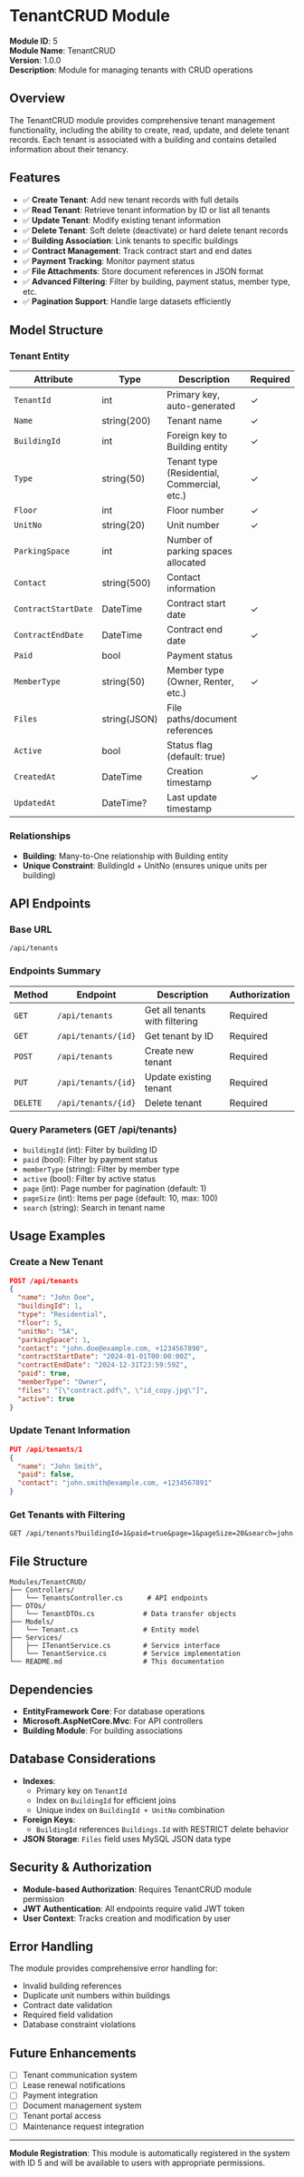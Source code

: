 # TenantCRUD Module

**Module ID**: 5  
**Module Name**: TenantCRUD  
**Version**: 1.0.0  
**Description**: Module for managing tenants with CRUD operations

## Overview

The TenantCRUD module provides comprehensive tenant management functionality, including the ability to create, read, update, and delete tenant records. Each tenant is associated with a building and contains detailed information about their tenancy.

## Features

- ✅ **Create Tenant**: Add new tenant records with full details
- ✅ **Read Tenant**: Retrieve tenant information by ID or list all tenants
- ✅ **Update Tenant**: Modify existing tenant information
- ✅ **Delete Tenant**: Soft delete (deactivate) or hard delete tenant records
- ✅ **Building Association**: Link tenants to specific buildings
- ✅ **Contract Management**: Track contract start and end dates
- ✅ **Payment Tracking**: Monitor payment status
- ✅ **File Attachments**: Store document references in JSON format
- ✅ **Advanced Filtering**: Filter by building, payment status, member type, etc.
- ✅ **Pagination Support**: Handle large datasets efficiently

## Model Structure

### Tenant Entity

| Attribute | Type | Description | Required |
|-----------|------|-------------|----------|
| `TenantId` | int | Primary key, auto-generated | ✓ |
| `Name` | string(200) | Tenant name | ✓ |
| `BuildingId` | int | Foreign key to Building entity | ✓ |
| `Type` | string(50) | Tenant type (Residential, Commercial, etc.) | ✓ |
| `Floor` | int | Floor number | ✓ |
| `UnitNo` | string(20) | Unit number | ✓ |
| `ParkingSpace` | int | Number of parking spaces allocated | |
| `Contact` | string(500) | Contact information | |
| `ContractStartDate` | DateTime | Contract start date | ✓ |
| `ContractEndDate` | DateTime | Contract end date | ✓ |
| `Paid` | bool | Payment status | |
| `MemberType` | string(50) | Member type (Owner, Renter, etc.) | ✓ |
| `Files` | string(JSON) | File paths/document references | |
| `Active` | bool | Status flag (default: true) | |
| `CreatedAt` | DateTime | Creation timestamp | ✓ |
| `UpdatedAt` | DateTime? | Last update timestamp | |

### Relationships

- **Building**: Many-to-One relationship with Building entity
- **Unique Constraint**: BuildingId + UnitNo (ensures unique units per building)

## API Endpoints

### Base URL
```
/api/tenants
```

### Endpoints Summary

| Method | Endpoint | Description | Authorization |
|--------|----------|-------------|---------------|
| `GET` | `/api/tenants` | Get all tenants with filtering | Required |
| `GET` | `/api/tenants/{id}` | Get tenant by ID | Required |
| `POST` | `/api/tenants` | Create new tenant | Required |
| `PUT` | `/api/tenants/{id}` | Update existing tenant | Required |
| `DELETE` | `/api/tenants/{id}` | Delete tenant | Required |

### Query Parameters (GET /api/tenants)

- `buildingId` (int): Filter by building ID
- `paid` (bool): Filter by payment status
- `memberType` (string): Filter by member type
- `active` (bool): Filter by active status
- `page` (int): Page number for pagination (default: 1)
- `pageSize` (int): Items per page (default: 10, max: 100)
- `search` (string): Search in tenant name

## Usage Examples

### Create a New Tenant
```json
POST /api/tenants
{
  "name": "John Doe",
  "buildingId": 1,
  "type": "Residential",
  "floor": 5,
  "unitNo": "5A",
  "parkingSpace": 1,
  "contact": "john.doe@example.com, +1234567890",
  "contractStartDate": "2024-01-01T00:00:00Z",
  "contractEndDate": "2024-12-31T23:59:59Z",
  "paid": true,
  "memberType": "Owner",
  "files": "[\"contract.pdf\", \"id_copy.jpg\"]",
  "active": true
}
```

### Update Tenant Information
```json
PUT /api/tenants/1
{
  "name": "John Smith",
  "paid": false,
  "contact": "john.smith@example.com, +1234567891"
}
```

### Get Tenants with Filtering
```http
GET /api/tenants?buildingId=1&paid=true&page=1&pageSize=20&search=john
```

## File Structure

```
Modules/TenantCRUD/
├── Controllers/
│   └── TenantsController.cs      # API endpoints
├── DTOs/
│   └── TenantDTOs.cs            # Data transfer objects
├── Models/
│   └── Tenant.cs                # Entity model
├── Services/
│   ├── ITenantService.cs        # Service interface
│   └── TenantService.cs         # Service implementation
└── README.md                    # This documentation
```

## Dependencies

- **EntityFramework Core**: For database operations
- **Microsoft.AspNetCore.Mvc**: For API controllers
- **Building Module**: For building associations

## Database Considerations

- **Indexes**: 
  - Primary key on `TenantId`
  - Index on `BuildingId` for efficient joins
  - Unique index on `BuildingId + UnitNo` combination
- **Foreign Keys**: 
  - `BuildingId` references `Buildings.Id` with RESTRICT delete behavior
- **JSON Storage**: `Files` field uses MySQL JSON data type

## Security & Authorization

- **Module-based Authorization**: Requires TenantCRUD module permission
- **JWT Authentication**: All endpoints require valid JWT token
- **User Context**: Tracks creation and modification by user

## Error Handling

The module provides comprehensive error handling for:
- Invalid building references
- Duplicate unit numbers within buildings
- Contract date validation
- Required field validation
- Database constraint violations

## Future Enhancements

- [ ] Tenant communication system
- [ ] Lease renewal notifications
- [ ] Payment integration
- [ ] Document management system
- [ ] Tenant portal access
- [ ] Maintenance request integration

---

**Module Registration**: This module is automatically registered in the system with ID 5 and will be available to users with appropriate permissions.
